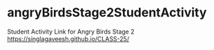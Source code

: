 # angryBirdsStage2StudentActivity
Student Activity Link for Angry Birds Stage 2
https://singlagaveesh.github.io/CLASS-25/
